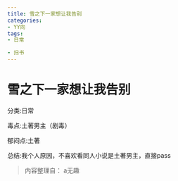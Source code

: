 ```yaml
---
title: 雪之下一家想让我告别
categories:
- YY向
tags:
- 日常

- 扫书
---
```

# 雪之下一家想让我告别
分类:日常

毒点:土著男主（剧毒）

郁闷点:土著

总结:我个人原因，不喜欢看同人小说是土著男主，直接pass


> 内容整理自： a无趣